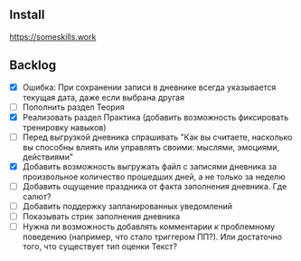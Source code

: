 ## Install

https://someskills.work

## Backlog

- [x] Ошибка: При сохранении записи в дневнике всегда указывается текущая дата, даже если выбрана другая
- [ ] Пополнить раздел Теория
- [x] Реализовать раздел Практика (добавить возможность фиксировать тренировку навыков)
- [ ] Перед выгрузкой дневника спрашивать "Как вы считаете, насколько вы способны влиять или управлять своими: мыслями, эмоциями, действиями"
- [x] Добавить возможность выгружать файл с записями дневника за произвольное количество прошедших дней, а не только за неделю
- [ ] Добавить ощущение праздника от факта заполнения дневника. Где салют?
- [ ] Добавить поддержку запланированных уведомлений
- [ ] Показывать стрик заполнения дневника
- [ ] Нужна ли возможность добавлять комментарии к проблемному поведению (например, что стало триггером ПП?). Или достаточно того, что существует тип оценки Текст?

